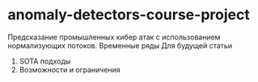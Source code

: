 # anomaly-detectors-course-project
Предсказание промышленных кибер атак с использованием нормализующих потоков. Временные ряды
Для будущей статьи 
1) SOTA подходы
2) Возможности и ограничения 
